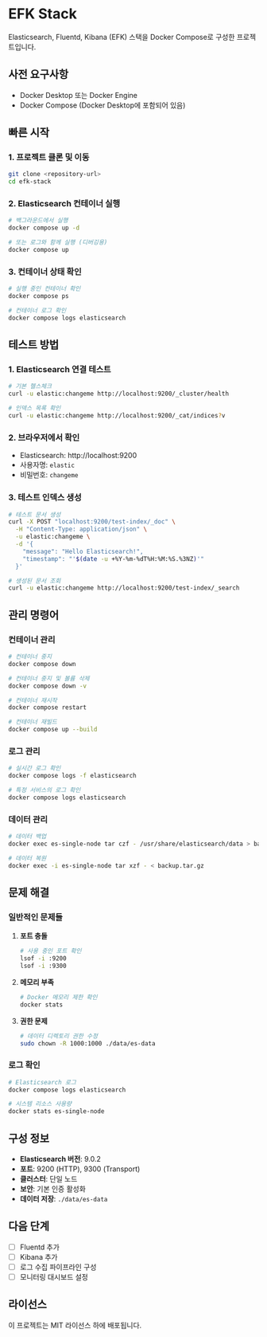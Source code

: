 # EFK Stack

Elasticsearch, Fluentd, Kibana (EFK) 스택을 Docker Compose로 구성한 프로젝트입니다.

## 사전 요구사항

- Docker Desktop 또는 Docker Engine
- Docker Compose (Docker Desktop에 포함되어 있음)

## 빠른 시작

### 1. 프로젝트 클론 및 이동
```bash
git clone <repository-url>
cd efk-stack
```

### 2. Elasticsearch 컨테이너 실행
```bash
# 백그라운드에서 실행
docker compose up -d

# 또는 로그와 함께 실행 (디버깅용)
docker compose up
```

### 3. 컨테이너 상태 확인
```bash
# 실행 중인 컨테이너 확인
docker compose ps

# 컨테이너 로그 확인
docker compose logs elasticsearch
```

## 테스트 방법

### 1. Elasticsearch 연결 테스트
```bash
# 기본 헬스체크
curl -u elastic:changeme http://localhost:9200/_cluster/health

# 인덱스 목록 확인
curl -u elastic:changeme http://localhost:9200/_cat/indices?v
```

### 2. 브라우저에서 확인
- Elasticsearch: http://localhost:9200
- 사용자명: `elastic`
- 비밀번호: `changeme`

### 3. 테스트 인덱스 생성
```bash
# 테스트 문서 생성
curl -X POST "localhost:9200/test-index/_doc" \
  -H "Content-Type: application/json" \
  -u elastic:changeme \
  -d '{
    "message": "Hello Elasticsearch!",
    "timestamp": "'$(date -u +%Y-%m-%dT%H:%M:%S.%3NZ)'"
  }'

# 생성된 문서 조회
curl -u elastic:changeme http://localhost:9200/test-index/_search
```

## 관리 명령어

### 컨테이너 관리
```bash
# 컨테이너 중지
docker compose down

# 컨테이너 중지 및 볼륨 삭제
docker compose down -v

# 컨테이너 재시작
docker compose restart

# 컨테이너 재빌드
docker compose up --build
```

### 로그 관리
```bash
# 실시간 로그 확인
docker compose logs -f elasticsearch

# 특정 서비스의 로그 확인
docker compose logs elasticsearch
```

### 데이터 관리
```bash
# 데이터 백업
docker exec es-single-node tar czf - /usr/share/elasticsearch/data > backup.tar.gz

# 데이터 복원
docker exec -i es-single-node tar xzf - < backup.tar.gz
```

## 문제 해결

### 일반적인 문제들

1. **포트 충돌**
   ```bash
   # 사용 중인 포트 확인
   lsof -i :9200
   lsof -i :9300
   ```

2. **메모리 부족**
   ```bash
   # Docker 메모리 제한 확인
   docker stats
   ```

3. **권한 문제**
   ```bash
   # 데이터 디렉토리 권한 수정
   sudo chown -R 1000:1000 ./data/es-data
   ```

### 로그 확인
```bash
# Elasticsearch 로그
docker compose logs elasticsearch

# 시스템 리소스 사용량
docker stats es-single-node
```

## 구성 정보

- **Elasticsearch 버전**: 9.0.2
- **포트**: 9200 (HTTP), 9300 (Transport)
- **클러스터**: 단일 노드
- **보안**: 기본 인증 활성화
- **데이터 저장**: `./data/es-data`

## 다음 단계

- [ ] Fluentd 추가
- [ ] Kibana 추가
- [ ] 로그 수집 파이프라인 구성
- [ ] 모니터링 대시보드 설정

## 라이선스

이 프로젝트는 MIT 라이선스 하에 배포됩니다.
